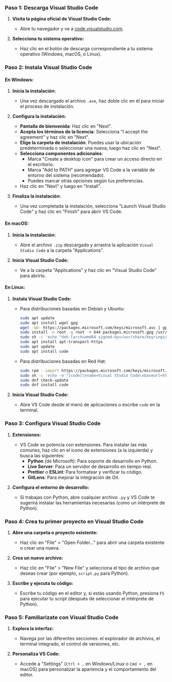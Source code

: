 ### Paso 1: Descarga Visual Studio Code
1. **Visita la página oficial de Visual Studio Code:**
   - Abre tu navegador y ve a [code.visualstudio.com](https://code.visualstudio.com/).

2. **Selecciona tu sistema operativo:**
   - Haz clic en el botón de descarga correspondiente a tu sistema operativo (Windows, macOS, o Linux).

### Paso 2: Instala Visual Studio Code
#### En Windows:
1. **Inicia la instalación:**
   - Una vez descargado el archivo `.exe`, haz doble clic en él para iniciar el proceso de instalación.

2. **Configura la instalación:**
   - **Pantalla de bienvenida**: Haz clic en "Next".
   - **Acepta los términos de la licencia**: Selecciona "I accept the agreement" y haz clic en "Next".
   - **Elige la carpeta de instalación**: Puedes usar la ubicación predeterminada o seleccionar una nueva, luego haz clic en "Next".
   - **Selecciona componentes adicionales**:
     - Marca "Create a desktop icon" para crear un acceso directo en el escritorio.
     - Marca "Add to PATH" para agregar VS Code a la variable de entorno del sistema (recomendado).
     - Puedes marcar otras opciones según tus preferencias.
   - Haz clic en "Next" y luego en "Install".

3. **Finaliza la instalación:**
   - Una vez completada la instalación, selecciona "Launch Visual Studio Code" y haz clic en "Finish" para abrir VS Code.

#### En macOS:
1. **Inicia la instalación:**
   - Abre el archivo `.zip` descargado y arrastra la aplicación `Visual Studio Code` a la carpeta "Applications".

2. **Inicia Visual Studio Code:**
   - Ve a la carpeta "Applications" y haz clic en "Visual Studio Code" para abrirlo.

#### En Linux:
1. **Instala Visual Studio Code:**
   - Para distribuciones basadas en Debian y Ubuntu:
     ```bash
     sudo apt update
     sudo apt install wget gpg
     wget -qO- https://packages.microsoft.com/keys/microsoft.asc | gpg --dearmor > packages.microsoft.gpg
     sudo install -o root -g root -m 644 packages.microsoft.gpg /usr/share/keyrings/
     sudo sh -c 'echo "deb [arch=amd64 signed-by=/usr/share/keyrings/packages.microsoft.gpg] https://packages.microsoft.com/repos/vscode stable main" > /etc/apt/sources.list.d/vscode.list'
     sudo apt install apt-transport-https
     sudo apt update
     sudo apt install code
     ```
   - Para distribuciones basadas en Red Hat:
     ```bash
     sudo rpm --import https://packages.microsoft.com/keys/microsoft.asc
     sudo sh -c 'echo -e "[code]\nname=Visual Studio Code\nbaseurl=https://packages.microsoft.com/yumrepos/vscode\nenabled=1\ngpgcheck=1\ngpgkey=https://packages.microsoft.com/keys/microsoft.asc" > /etc/yum.repos.d/vscode.repo'
     sudo dnf check-update
     sudo dnf install code
     ```

2. **Inicia Visual Studio Code:**
   - Abre VS Code desde el menú de aplicaciones o escribe `code` en la terminal.

### Paso 3: Configura Visual Studio Code
1. **Extensiones:**
   - VS Code se potencia con extensiones. Para instalar las más comunes, haz clic en el icono de extensiones (a la izquierda) y busca las siguientes:
     - **Python** (de Microsoft): Para soporte de desarrollo en Python.
     - **Live Server**: Para un servidor de desarrollo en tiempo real.
     - **Prettier** o **ESLint**: Para formatear y verificar tu código.
     - **GitLens**: Para mejorar la integración de Git.

2. **Configura el entorno de desarrollo:**
   - Si trabajas con Python, abre cualquier archivo `.py` y VS Code te sugerirá instalar las herramientas necesarias (como un intérprete de Python).

### Paso 4: Crea tu primer proyecto en Visual Studio Code
1. **Abre una carpeta o proyecto existente:**
   - Haz clic en "File" > "Open Folder..." para abrir una carpeta existente o crear una nueva.

2. **Crea un nuevo archivo:**
   - Haz clic en "File" > "New File" y selecciona el tipo de archivo que deseas crear (por ejemplo, `script.py` para Python).

3. **Escribe y ejecuta tu código:**
   - Escribe tu código en el editor y, si estás usando Python, presiona `F5` para ejecutar tu script (después de seleccionar el intérprete de Python).

### Paso 5: Familiarízate con Visual Studio Code
1. **Explora la interfaz:**
   - Navega por las diferentes secciones: el explorador de archivos, el terminal integrado, el control de versiones, etc.

2. **Personaliza VS Code:**
   - Accede a "Settings" (`Ctrl + ,` en Windows/Linux o `Cmd + ,` en macOS) para personalizar la apariencia y el comportamiento del editor.
